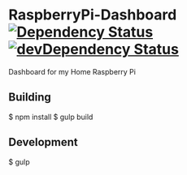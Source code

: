 # RaspberryPi-Dashboard [![Dependency Status](https://david-dm.org/rosterloh/RaspberryPi-Dashboard.svg?style=flat-square)](https://david-dm.org/rosterloh/RaspberryPi-Dashboard) [![devDependency Status](https://david-dm.org/rosterloh/RaspberryPi-Dashboard/dev-status.svg?style=flat-square)](https://david-dm.org/rosterloh/RaspberryPi-Dashboard#info=devDependencies)
Dashboard for my Home Raspberry Pi

## Building
$ npm install
$ gulp build

## Development
$ gulp
